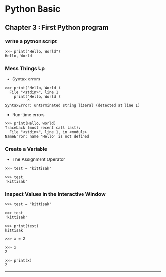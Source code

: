 # Python Basic

## Chapter 3 : First Python program

### Write a python script

```shell
>>> print("Hello, World")
Hello, World
```

### Mess Things Up

* Syntax errors

```shell
>>> print("Hello, World ) 
  File "<stdin>", line 1
    print("Hello, World )
          ^
SyntaxError: unterminated string literal (detected at line 1)
```

* Run-time errors

```shell
>>> print(Hello, world)
Traceback (most recent call last):
  File "<stdin>", line 1, in <module>
NameError: name 'Hello' is not defined
```

### Create a Variable

* The Assignment Operator

```shell
>>> test = "kittisak"

>>> test
'kittisak'
```

### Inspect Values in the Interactive Window

```shell
>>> test = "kittisak"

>>> test
'kittisak'

>>> print(test)
kittisak
```

```shell
>>> x = 2

>>> x
2

>>> print(x)
2
```

---